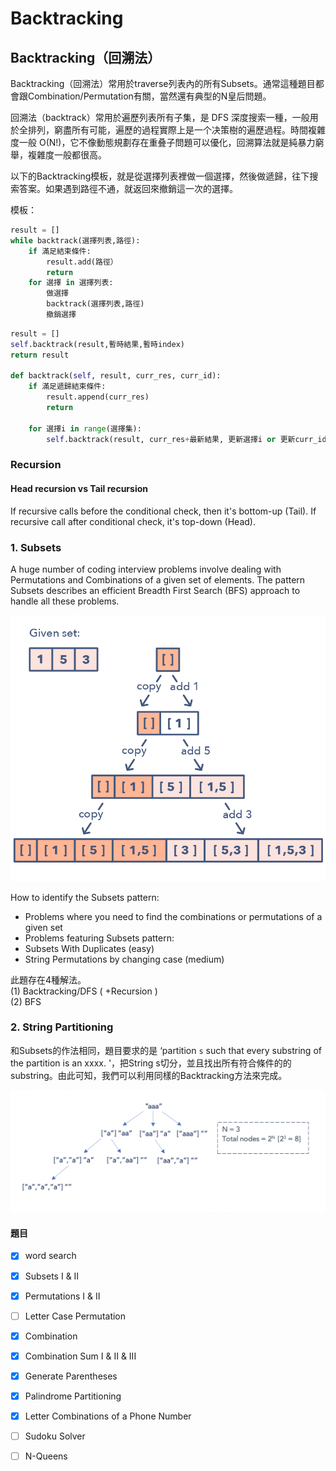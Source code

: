 # Backtracking

## Backtracking（回溯法）

Backtracking（回溯法）常用於traverse列表內的所有Subsets。通常這種題目都會跟Combination/Permutation有關，當然還有典型的N皇后問題。

回溯法（backtrack）常用於遍歷列表所有子集，是 DFS 深度搜索一種，一般用於全排列，窮盡所有可能，遍歷的過程實際上是一个决策樹的遍歷過程。時間複雜度一般 O\(N!\)，它不像動態規劃存在重叠子問題可以優化，回溯算法就是純暴力窮舉，複雜度一般都很高。

以下的Backtracking模板，就是從選擇列表裡做一個選擇，然後做遞歸，往下搜索答案。如果遇到路徑不通，就返回來撤銷這一次的選擇。

模板：

```python
result = []
while backtrack(選擇列表,路徑):
    if 滿足結束條件:
        result.add(路徑）
        return
    for 選擇 in 選擇列表:
        做選擇
        backtrack(選擇列表,路徑)
        撤銷選擇
```

```python
result = []
self.backtrack(result,暫時結果,暫時index)
return result

def backtrack(self, result, curr_res, curr_id):
    if 滿足遞歸結束條件:
        result.append(curr_res)
        return
    
    for 選擇i in range(選擇集): 
        self.backtrack(result, curr_res+最新結果, 更新選擇i or 更新curr_id)
```

### Recursion

#### Head recursion vs Tail recursion

If recursive calls before the conditional check, then it's bottom-up \(Tail\). If recursive call after conditional check, it's top-down \(Head\).

### 1. Subsets

A huge number of coding interview problems involve dealing with Permutations and Combinations of a given set of elements. The pattern Subsets describes an efficient Breadth First Search \(BFS\) approach to handle all these problems.

![](../.gitbook/assets/subsets.jpg)

How to identify the Subsets pattern:

* Problems where you need to find the combinations or permutations of a given set
* Problems featuring Subsets pattern:
* Subsets With Duplicates \(easy\)
* String Permutations by changing case \(medium\)

此題存在4種解法。  
\(1\) Backtracking/DFS \( +Recursion \)  
\(2\) BFS

### 2. String Partitioning

和Subsets的作法相同，題目要求的是 ‘partition `s` such that every substring of the partition is an xxxx. '，把String s切分，並且找出所有符合條件的的substring。由此可知，我們可以利用同樣的Backtracking方法來完成。

![Time Complexity: O\(N\*2^N\)](../.gitbook/assets/image%20%2814%29.png)

#### 題目

* [x] word search
* [x] Subsets I & II
* [x] Permutations I & II
* [ ] Letter Case Permutation
* [x] Combination
* [x] Combination Sum I & II & III
* [x] Generate Parentheses
* [x] Palindrome Partitioning
* [x] Letter Combinations of a Phone Number
* [ ] Sudoku Solver
* [ ] N-Queens

